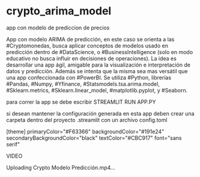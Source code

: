 # crypto_arima_model
app con modelo de prediccion de precios

App con modelo ARIMA de predicción, en este caso se orienta a las #Cryptomonedas, busca aplicar conceptos de modelos usado en predicción dentro de #DataScience, o #BusinessIntelligence (solo en modo educativo no busca influir en decisiones de operaciones). La idea es desarrollar una app ágil, amigable para la visualización e interpretación de datos y predicción. Además se intenta que la misma sea mas versátil que una app confeccionada con #PowerBI. Se utiliza #Python, librerías #Pandas, #Numpy, #Yfinance, #Statsmodels.tsa.arima.model, #Sklearn.metrics, #Sklearn.linear_model, #matplotlib.pyplot, y #Seaborn.

para correr la app se debe escribir
STREAMLIT RUN APP.PY

si desean mantener la configuración generada en esta app deben crear una carpeta dentro del proyecto
.streamlit
con un archivo config.toml

[theme]
primaryColor="#F63366"
backgroundColor="#191e24"
secondaryBackgroundColor="black"
textColor="#CBC917"
font="sans serif"

VIDEO 


Uploading Crypto Modelo Predicción.mp4…

